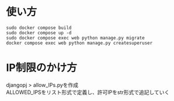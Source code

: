 # 使い方
`sudo docker compose build`  
`sudo docker compose up -d`  
`sudo docker compose exec web python manage.py migrate`  
`docker compose exec web python manage.py createsuperuser`

# IP制限のかけ方
djangopj > allow_IPs.pyを作成  
ALLOWED_IPSをリスト形式で定義し、許可IPをstr形式で追記していく